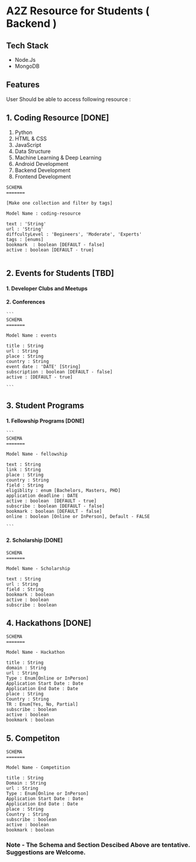 # A2Z Resource for Students ( Backend )

## Tech Stack 
- Node.Js
- MongoDB

## Features

 User Should be able to access following resource : 

## 1. Coding Resource  [DONE]
   
   1. Python
   2. HTML & CSS
   3. JavaScript
   4. Data Structure
   5. Machine Learning & Deep Learning
   6. Android Development
   7. Backend Development
   8. Frontend Development

   ```
   SCHEMA 
   =======

   [Make one collection and filter by tags]

   Model Name : coding-resource

   text : 'String' 
   url : 'String'
   diffcultyLevel : 'Begineers', 'Moderate', 'Experts'
   tags : [enums]
   bookmark  : boolean [DEFAULT - false]
   active : boolean [DEFAULT - true]


   ```
    
## 2.  Events for Students [TBD]

#### 1. Developer Clubs and Meetups

#### 2. Conferences

    ```
    SCHEMA 
    =======

    Model Name : events
    
    title : String
    url : String
    place : String
    country : String
    event date : 'DATE' [String]
    subscription : boolean [DEFAULT - false]
    active : [DEFAULT - true]

    ```

## 3. Student Programs 
    
#### 1. Fellowship Programs [DONE]

    ```
    SCHEMA
    =======

    Model Name - fellowship 

    text : String
    link : String
    place : String
    country : String
    field : String
    eligiblity : enum [Bachelors, Masters, PHD]
    application deadline : DATE 
    active : boolean  [DEFAULT - true]
    subscribe : boolean [DEFAULT - false]
    bookmark : boolean [DEFAULT - false]
    online : boolean [Online or InPerson], Default - FALSE

    ```

#### 2. Scholarship [DONE]

```
SCHEMA
=======

Model Name - Scholarship

text : String
url : String
field : String
bookmark : boolean
active : boolean
subscribe : boolean

```

## 4. Hackathons [DONE]

```
SCHEMA 
=======

Model Name - Hackathon

title : String
domain : String
url : String
Type : Enum[Online or InPerson]
Application Start Date : Date
Application End Date : Date
place : String
Country : String
TR : Enum[Yes, No, Partial]
subscribe : boolean
active : boolean
bookmark : boolean

```


## 5. Competiton

```
SCHEMA
=======

Model Name - Competition
 
title : String
Domain : String
url : String
Type : Enum[Online or InPerson]
Application Start Date : Date
Application End Date : Date
place : String
Country : String
subscribe : boolean
active : boolean
bookmark : boolean

```

### Note - The Schema and Section Descibed Above are tentative. Suggestions are Welcome.

